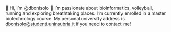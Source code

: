 👋 Hi, I’m @dbonisolo 👋
I’m passionate about bioinformatics, volleyball, running and exploring breathtaking places.
I’m currently enrolled in a master biotechnology course.
My personal university address is dbonisolo@studenti.uninsubria.it if you need to contact me!


<!---
dbonisolo/dbonisolo is a ✨ special ✨ repository because its `README.md` (this file) appears on your GitHub profile.
You can click the Preview link to take a look at your changes.
--->
